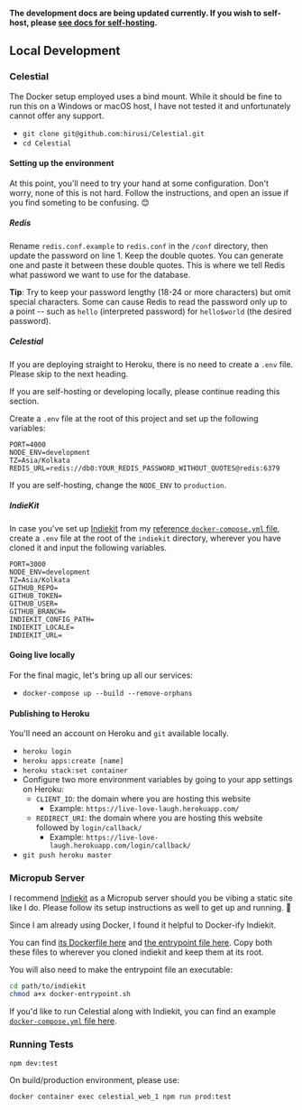 __The development docs are being updated currently. If you wish to self-host, please [see docs for self-hosting](/docs/self-host.md).__

## Local Development

### Celestial

The Docker setup employed uses a bind mount. While it should be fine to run this on a Windows or macOS host, I have not tested it and unfortunately cannot offer any support.

* `git clone git@github.com:hirusi/Celestial.git`
* `cd Celestial`

#### Setting up the environment

At this point, you'll need to try your hand at some configuration. Don't worry, none of this is not hard. Follow the instructions, and open an issue if you find someting to be confusing. 😊

##### Redis

Rename `redis.conf.example` to `redis.conf` in the `/conf` directory, then update the password on line 1. Keep the double quotes. You can generate one and paste it between these double quotes. This is where we tell Redis what password we want to use for the database.

__Tip__: Try to keep your password lengthy (18-24 or more characters) but omit special characters. Some can cause Redis to read the password only up to a point -- such as `hello` (interpreted password) for `hello$world` (the desired password).

##### Celestial

If you are deploying straight to Heroku, there is no need to create a `.env` file. Please skip to the next heading.

If you are self-hosting or developing locally, please continue reading this section.

Create a `.env` file at the root of this project and set up the following variables:

```
PORT=4000
NODE_ENV=development
TZ=Asia/Kolkata
REDIS_URL=redis://db0:YOUR_REDIS_PASSWORD_WITHOUT_QUOTES@redis:6379
```

If you are self-hosting, change the `NODE_ENV` to `production`.

##### IndieKit

In case you've set up [Indiekit](https://github.com/getindiekit/indiekit) from my [reference `docker-compose.yml` file](/docs/reference/indiekit/docker-compose.yml), create a `.env` file at the root of the `indiekit` directory, wherever you have cloned it and input the following variables.

```
PORT=3000
NODE_ENV=development
TZ=Asia/Kolkata
GITHUB_REPO=
GITHUB_TOKEN=
GITHUB_USER=
GITHUB_BRANCH=
INDIEKIT_CONFIG_PATH=
INDIEKIT_LOCALE=
INDIEKIT_URL=
```

#### Going live locally

For the final magic, let's bring up all our services:

* `docker-compose up --build --remove-orphans`

#### Publishing to Heroku

You'll need an account on Heroku and `git` available locally.

* `heroku login`
* `heroku apps:create [name]`
* `heroku stack:set container`
* Configure two more environment variables by going to your app settings on Heroku:
  * `CLIENT_ID`: the domain where you are hosting this website
    * Example: `https://live-love-laugh.herokuapp.com/`
  * `REDIRECT_URI`: the domain where you are hosting this website followed by `login/callback/`
    * Example: `https://live-love-laugh.herokuapp.com/login/callback/`
* `git push heroku master`

### Micropub Server

I recommend [Indiekit](https://github.com/getindiekit/indiekit/) as a Micropub server should you be vibing a static site like I do. Please follow its setup instructions as well to get up and running. 🙂

Since I am already using Docker, I found it helpful to Docker-ify Indiekit.

You can find [its Dockerfile here](/docs/reference/indiekit/Dockerfile) and [the entrypoint file here](/docs/reference/indiekit/docker-entrypoint.sh). Copy both these files to wherever you cloned indiekit and keep them at its root.

You will also need to make the entrypoint file an executable:

```bash
cd path/to/indiekit
chmod a+x docker-entrypoint.sh
```

If you'd like to run Celestial along with Indiekit, you can find an example [`docker-compose.yml` file here](docs/reference/indiekit/docker-compose.yml).

### Running Tests

```
npm dev:test
```

On build/production environment, please use:

```
docker container exec celestial_web_1 npm run prod:test
```
